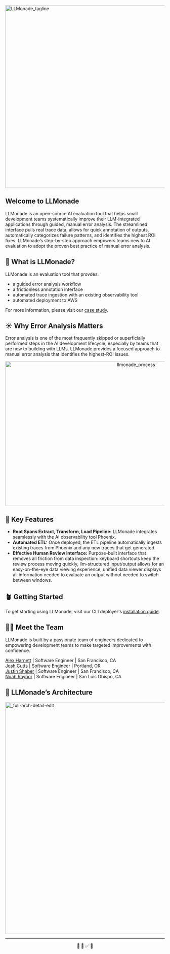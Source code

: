 <img width="1108" height="576" alt="LLMonade_tagline" src="https://github.com/user-attachments/assets/06c8f3dd-1f4b-46bb-ad21-d57273b83f55" />

## Welcome to LLMonade

LLMonade is an open-source AI evaluation tool that helps small development teams systematically improve their LLM-integrated applications through guided, manual error analysis. The streamlined interface pulls real trace data, allows for quick annotation of outputs, automatically categorizes failure patterns, and identifies the highest ROI fixes. LLMonade’s step-by-step approach empowers teams new to AI evaluation to adopt the proven best practice of manual error analysis.

## 🍋 What is LLMonade?
LLMonade is an evaluation tool that provdes:
- a guided error analysis workflow
- a frictionless annotation interface
- automated trace ingestion with an existing observability tool
- automated deployment to AWS

For more information, please visit our [case study](https://llmonade.github.io/case-study/).

## ☀️ Why Error Analysis Matters
Error analysis is one of the most frequently skipped or superficially performed steps in the AI development lifecycle, especially by teams that are new to building with LLMs. LLMonade provides a focused approach to manual error analysis that identifies the highest-ROI issues.
<div align="center">
<img width="811" height="456" alt="llmonade_process" src="https://github.com/user-attachments/assets/acd4ab89-9505-4a3b-9888-6960cde5aa17" />
</div>

## 🍃 Key Features
- **Root Spans Extract, Transform, Load Pipeline:** LLMonade integrates seamlessly with the AI observability tool Phoenix.
- **Automated ETL:** Once deployed, the ETL pipeline automatically ingests existing traces from Phoenix and any new traces that get generated.
- **Effective Human Review Interface:** Purpose-built interface that removes all friction from data inspection: keyboard shortcuts keep the review process moving quickly, llm-structured input/output allows for an easy-on-the-eye data viewing experience, unified data viewer displays all information needed to evaluate an output without needed to switch between windows.

## 🪴 Getting Started

To get starting using LLMonade, visit our CLI deployer's [installation guide](https://github.com/capstone2505-team-5/CLI?tab=readme-ov-file#llmonade-cli-deployer).

## 👨‍🌾 Meet the Team
LLMonade is built by a passionate team of engineers dedicated to empowering development teams to make targeted improvements with confidence.

[Alex Harnett](https://github.com/AlexHarnett1) | Software Engineer | San Francisco, CA  
[Josh Cutts](https://github.com/joshcutts) | Software Engineer | Portland, OR  
[Justin Shaber](https://github.com/justinshaber) | Software Engineer | San Francisco, CA  
[Noah Raynor](https://github.com/noahraynor) | Software Engineer | San Luis Obispo, CA  


## 🌳 LLMonade’s Architecture

<img width="1920" height="731" alt="_full-arch-detail-edit" src="https://github.com/user-attachments/assets/32ae5dc0-9b3f-4ffe-b483-ea4cb821734d" />

---
<div align="center">
  🍋 🌳 ✅ 🍋 
</div>
